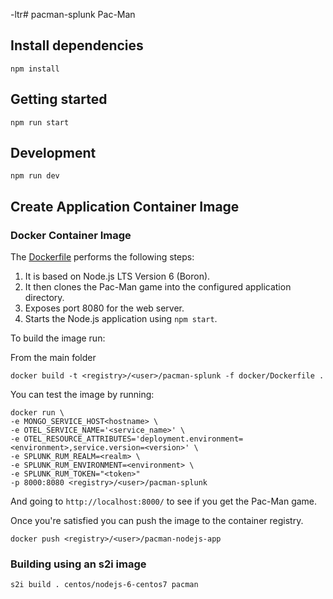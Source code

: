  -ltr# pacman-splunk
Pac-Man

## Install dependencies

```
npm install
```

## Getting started

```
npm run start
```

## Development

```
npm run dev
```

## Create Application Container Image

### Docker Container Image

The [Dockerfile](docker/Dockerfile) performs the following steps:

1. It is based on Node.js LTS Version 6 (Boron).
1. It then clones the Pac-Man game into the configured application directory.
1. Exposes port 8080 for the web server.
1. Starts the Node.js application using `npm start`.

To build the image run:

From the main folder

```
docker build -t <registry>/<user>/pacman-splunk -f docker/Dockerfile .
```

You can test the image by running:

```
docker run \
-e MONGO_SERVICE_HOST<hostname> \
-e OTEL_SERVICE_NAME='<service_name>' \
-e OTEL_RESOURCE_ATTRIBUTES='deployment.environment=<environment>,service.version=<version>' \
-e SPLUNK_RUM_REALM=<realm> \
-e SPLUNK_RUM_ENVIRONMENT=<environment> \
-e SPLUNK_RUM_TOKEN="<token>"
-p 8000:8080 <registry>/<user>/pacman-splunk
```

And going to `http://localhost:8000/` to see if you get the Pac-Man game.

Once you're satisfied you can push the image to the container registry.

```
docker push <registry>/<user>/pacman-nodejs-app
```

### Building using an s2i image

```
s2i build . centos/nodejs-6-centos7 pacman
```
